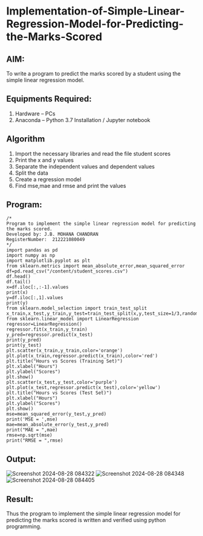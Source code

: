 # Implementation-of-Simple-Linear-Regression-Model-for-Predicting-the-Marks-Scored

## AIM:
To write a program to predict the marks scored by a student using the simple linear regression model.

## Equipments Required:
1. Hardware – PCs
2. Anaconda – Python 3.7 Installation / Jupyter notebook

## Algorithm
1. Import the necessary libraries and read the file student scores
2. Print the x and y values 
3. Separate the independent values and dependent values
4. Split the data
5. Create a regression model
6. Find mse,mae and rmse and print the values

## Program:
```
/*
Program to implement the simple linear regression model for predicting the marks scored.
Developed by: J.B. MOHANA CHANDRAN
RegisterNumber:  212221080049
*/
import pandas as pd
import numpy as np
import matplotlib.pyplot as plt
from sklearn.metrics import mean_absolute_error,mean_squared_error
df=pd.read_csv("/content/student_scores.csv")
df.head()
df.tail()
x=df.iloc[:,:-1].values
print(x)
y=df.iloc[:,1].values
print(y)
from sklearn.model_selection import train_test_split
x_train,x_test,y_train,y_test=train_test_split(x,y,test_size=1/3,random_state=0)
from sklearn.linear_model import LinearRegression
regressor=LinearRegression()
regressor.fit(x_train,y_train)
y_pred=regressor.predict(x_test)
print(y_pred)
print(y_test)
plt.scatter(x_train,y_train,color='orange')
plt.plot(x_train,regressor.predict(x_train),color='red')
plt.title("Hours vs Scores (Training Set)")
plt.xlabel("Hours")
plt.ylabel("Scores")
plt.show()
plt.scatter(x_test,y_test,color='purple')
plt.plot(x_test,regressor.predict(x_test),color='yellow')
plt.title("Hours vs Scores (Test Set)")
plt.xlabel("Hours")
plt.ylabel("Scores")
plt.show()
mse=mean_squared_error(y_test,y_pred)
print('MSE = ',mse)
mae=mean_absolute_error(y_test,y_pred)
print("MAE = ",mae)
rmse=np.sqrt(mse)
print("RMSE = ",rmse)
```

## Output:
![Screenshot 2024-08-28 084322](https://github.com/user-attachments/assets/2b09ae11-be82-427c-a2d6-04c1198ca6d2)
![Screenshot 2024-08-28 084348](https://github.com/user-attachments/assets/9c31f0f8-f829-47f1-ba47-ecc544fb3318)
![Screenshot 2024-08-28 084405](https://github.com/user-attachments/assets/fd620a99-6732-4a86-964d-9086e00c6f8c)

## Result:
Thus the program to implement the simple linear regression model for predicting the marks scored is written and verified using python programming.
